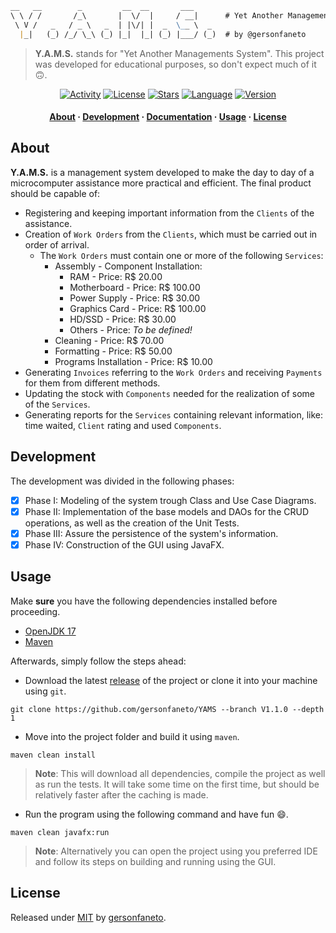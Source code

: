 ```markdown
__   __        _         __  __       ___     
\ \ / /       /_\       |  \/  |     / __|      # Yet Another Management System.
 \ V /   _   / _ \   _  | |\/| |  _  \__ \  _   
  |_|   (_) /_/ \_\ (_) |_|  |_| (_) |___/ (_)  # by @gersonfaneto

```

> **Y.A.M.S.** stands for "Yet Another Managements System". This project was
> developed for educational purposes, so don't expect much of it 🙃.

<div align="center">

[![Activity](https://img.shields.io/github/last-commit/gersonfaneto/YAMS?color=blue&style=for-the-badge&logo=git)](https://github.com/gersonfaneto/YAMS/commit/main)
[![License](https://img.shields.io/github/license/gersonfaneto/YAMS?color=blue&style=for-the-badge)](https://github.com/gersonfaneto/YAMS/blob/main/LICENSE)
[![Stars](https://img.shields.io/github/stars/gersonfaneto/YAMS?style=for-the-badge&logo=github)](https://github.com/gersonfaneto/YAMS)
[![Language](https://img.shields.io/static/v1?label=LANGUAGE&message=Java&color=informational&style=for-the-badge&logo=openjdk)](https://www.java.com/en/)
[![Version](https://img.shields.io/static/v1?label=VERSION&message=1.1.0&color=informational&style=for-the-badge)](https://github.com/gersonfaneto/YAMS/releases/latest)

</div>

<h4 align="center">
  <a href="#about">About</a>
  ·
  <a href="#development">Development</a>
  ·
  <a href="https://gersonfaneto.github.io/YAMS/">Documentation</a>
  ·
  <a href="#usage">Usage</a>
  ·
  <a href="#license">License</a>
</h4>

## About

**Y.A.M.S.** is a management system developed to make the day to day of a
microcomputer assistance more practical and efficient. The final product
should be capable of:

- Registering and keeping important information from the `Clients` of the
  assistance.
- Creation of `Work Orders` from the `Clients`, which must be carried out
  in order of arrival.
    - The `Work Orders` must contain one or more of the following `Services`:
        - Assembly - Component Installation:
            - RAM - Price: R$ 20.00
            - Motherboard - Price: R$ 100.00
            - Power Supply - Price: R$ 30.00
            - Graphics Card - Price: R$ 100.00
            - HD/SSD - Price: R$ 30.00
            - Others - Price: _To be defined!_
        - Cleaning - Price: R$ 70.00
        - Formatting - Price: R$ 50.00
        - Programs Installation - Price: R$ 10.00
- Generating `Invoices` referring to the `Work Orders` and receiving
  `Payments` for them from different methods.
- Updating the stock with `Components` needed for the realization of
  some of the `Services`.
- Generating reports for the `Services` containing relevant
  information, like: time waited, `Client` rating and used `Components`.

## Development

The development was divided in the following phases:

- [x] Phase I: Modeling of the system trough Class and Use Case Diagrams.
- [x] Phase II: Implementation of the base models and DAOs for the CRUD
  operations, as well as the creation of the Unit Tests.
- [x] Phase III: Assure the persistence of the system's information.
- [x] Phase IV: Construction of the GUI using JavaFX.

## Usage

Make **sure** you have the following dependencies installed before proceeding.

- [OpenJDK 17](https://openjdk.org/projects/jdk/17/)
- [Maven](https://maven.apache.org/download.cgi)

Afterwards, simply follow the steps ahead: 

- Download the latest [release](https://github.com/gersonfaneto/YAMS/releases/latest)
  of the project or clone it into your machine using `git`.

```console
git clone https://github.com/gersonfaneto/YAMS --branch V1.1.0 --depth 1
```

- Move into the project folder and build it using `maven`.

```console
maven clean install
```

> **Note**: This will download all dependencies, compile the project as well
> as run the tests. It will take some time on the first time, but should be
> relatively faster after the caching is made.

- Run the program using the following command and have fun 😄.

```console
maven clean javafx:run
```

> **Note**: Alternatively you can open the project using you preferred IDE
> and follow its steps on building and running using the GUI.

## License

Released under [MIT](https://github.com/gersonfaneto/YAMS/blob/main/LICENSE)
by [gersonfaneto](https://github.com/gersonfaneto).
